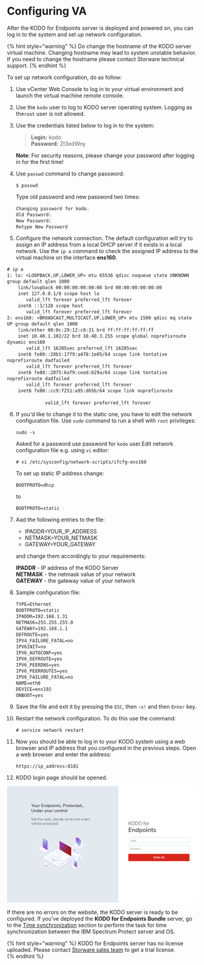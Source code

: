 # Configuring VA

After the KODO for Endpoints server is deployed and powered on, you can log in to the system and set up network configuration.

{% hint style="warning" %}
Do change the hostname of the KODO server virtual machine. Changing hostname may lead to system unstable behavior. If you need to change the hostname please contact Storware technical support.
{% endhint %}

To set up network configuration, do as follow:

1. Use vCenter Web Console to log in to your virtual environment and launch the virtual machine remote console.
2.  Use the `kodo` user to log to KODO server operating system. Logging as the`root` user is not allowed.
3. Use the credentials listed below to log in to the system:

   > **Login:** kodo  
   > **Password:** Zt3edWny

   **Note**: For security reasons, please change your password after logging in for the first time!

4. Use `passwd` command to change password:

   ```text
   $ passwd
   ```

   Type old password and new password two times:

   ```text
   Changing password for kodo.
   Old Password:
   New Password:
   Retype New Password
   ```

5.  Configure the network connection. The default configuration will try to assign an IP address from a local DHCP server if it exists in a local network. Use the `ip a`  command to check the assigned IP address to the virtual machine on the interface **ens160**.

   ```text
   # ip a
   1: lo: <LOOPBACK,UP,LOWER_UP> mtu 65536 qdisc noqueue state UNKNOWN group default qlen 1000
       link/loopback 00:00:00:00:00:00 brd 00:00:00:00:00:00
       inet 127.0.0.1/8 scope host lo
          valid_lft forever preferred_lft forever
       inet6 ::1/128 scope host
          valid_lft forever preferred_lft forever
   2: ens160: <BROADCAST,MULTICAST,UP,LOWER_UP> mtu 1500 qdisc mq state UP group default qlen 1000
       link/ether 00:0c:29:12:c8:31 brd ff:ff:ff:ff:ff:ff
       inet 10.40.1.102/22 brd 10.40.3.255 scope global noprefixroute dynamic ens160
          valid_lft 16205sec preferred_lft 16205sec
       inet6 fe80::28b1:17f9:a478:1e05/64 scope link tentative noprefixroute dadfailed
          valid_lft forever preferred_lft forever
       inet6 fe80::2875:6af9:ceed:629a/64 scope link tentative noprefixroute dadfailed
          valid_lft forever preferred_lft forever
       inet6 fe80::cc9:f251:a95:d65b/64 scope link noprefixroute

                 valid_lft forever preferred_lft forever
   ```

6. If you'd like to change it to the static one, you have to edit the network configuration file. Use `sudo` command to run a shell with `root` privileges:

   ```text
   sudo -s
   ```

   Asked for a password use password for `kodo` user.Edit network configuration file e.g. using `vi` editor:

   ```text
   # vi /etc/sysconfig/network-scripts/ifcfg-ens160
   ```

   To set up static IP address change:

   ```text
   BOOTPROTO=dhcp
   ```

   to

   ```text
   BOOTPROTO=static
   ```

7. Aad the following entries to the file:

   * IPADDR=YOUR\_IP\_ADDRESS
   * NETMASK=YOUR\_NETMASK
   * GATEWAY=YOUR\_GATEWAY

   and change them accordingly to your requirements:

   **IPADDR** - IP address of the KODO Server  
   **NETMASK** - the netmask value of your network  
   **GATEWAY** - the gateway value of your network

8. Sample configuration file:

   ```text
   TYPE=Ethernet
   BOOTPROTO=static
   IPADDR=192.168.1.31
   NETMASK=255.255.255.0
   GATEWAY=192.168.1.1
   DEFROUTE=yes
   IPV4_FAILURE_FATAL=no
   IPV6INIT=no
   IPV6_AUTOCONF=yes
   IPV6_DEFROUTE=yes
   IPV6_PEERDNS=yes
   IPV6_PEERROUTES=yes
   IPV6_FAILURE_FATAL=no
   NAME=eth0
   DEVICE=ens192
   ONBOOT=yes
   ```

9. Save the file and exit it by pressing the `ESC`, then `:x!` and then `Enter` key.
10. Restart the network configuration. To do this use the command:

    ```text
    # service network restart
    ```

11. Now you should be able to log in to your KODO system using a web browser and IP address that you configured in the previous steps. Open a  web browser and enter the address:

    ```text
    https://ip_address:8181
    ```

12. KODO login page should be opened.

![](../../../.gitbook/assets/image%20%2893%29.png)

If there are no errors on the website, the KODO server is ready to be configured. If you've deployed the **KODO for Endpoints Bundle** server, go to the [Time synchronization](https://app.gitbook.com/@storware/s/kodo-for-endpoints/~/drafts/-MfrRWC5zUfDBTlET1sQ/deployment/virtual-appliance-vmware/configuring-va/time-synchronization-and-password-changing/@drafts) section to perform the task for time synchronization between the IBM Spectrum Protect server and OS.

{% hint style="warning" %}
KODO for Endpoints server has no license uploaded. Please contact [Storware sales team](mailto:sales@storware.eu) to get a trial license.  
{% endhint %}

